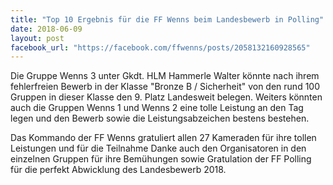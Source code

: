 ```yaml
---
title: "Top 10 Ergebnis für die FF Wenns beim Landesbewerb in Polling"
date: 2018-06-09
layout: post
facebook_url: "https://facebook.com/ffwenns/posts/2058132160928565"
---
```


Die Gruppe Wenns 3 unter Gkdt. HLM Hammerle Walter könnte nach ihrem fehlerfreien Bewerb in der Klasse "Bronze B / Sicherheit" von den rund 100 Gruppen in dieser Klasse den 9. Platz Landesweit belegen. Weiters könnten auch die Gruppen Wenns 1 und Wenns 2 eine tolle Leistung an den Tag legen und den Bewerb sowie die Leistungsabzeichen bestens bestehen. 

Das Kommando der FF Wenns gratuliert allen 27 Kameraden für ihre tollen Leistungen und für die Teilnahme Danke auch den Organisatoren in den einzelnen Gruppen für ihre Bemühungen sowie Gratulation der FF Polling für die perfekt Abwicklung des Landesbewerb 2018.
